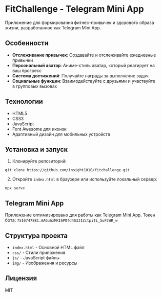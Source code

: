 # FitChallenge - Telegram Mini App

Приложение для формирования фитнес-привычек и здорового образа жизни, разработанное как Telegram Mini App.

## Особенности

- **Отслеживание привычек**: Создавайте и отслеживайте ежедневные привычки
- **Персональный аватар**: Аниме-стиль аватар, который реагирует на ваш прогресс
- **Система достижений**: Получайте награды за выполнение задач
- **Социальные функции**: Взаимодействуйте с друзьями и участвуйте в групповых вызовах

## Технологии

- HTML5
- CSS3
- JavaScript
- Font Awesome для иконок
- Адаптивный дизайн для мобильных устройств

## Установка и запуск

1. Клонируйте репозиторий:
```
git clone https://github.com/insight1010/fitchallenge.git
```

2. Откройте `index.html` в браузере или используйте локальный сервер:
```
npx serve
```

## Telegram Mini App

Приложение оптимизировано для работы как Telegram Mini App. Токен бота: `7510747881:AAGuhzMKI6POfd4S3JIZctpitL_5uF2WR_w`

## Структура проекта

- `index.html` - Основной HTML файл
- `css/` - Стили приложения
- `js/` - JavaScript файлы
- `img/` - Изображения и ресурсы

## Лицензия

MIT 